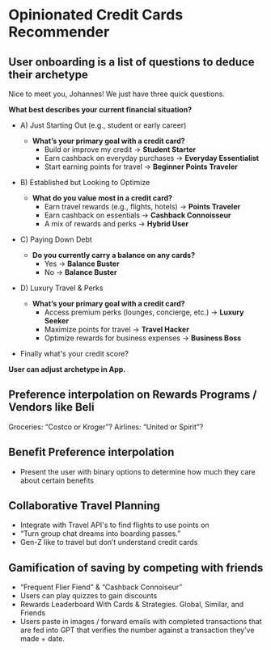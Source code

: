 # Opinionated Credit Cards Recommender

## User onboarding is a list of questions to deduce their archetype

Nice to meet you, Johannes! We just have three quick questions. 

**What best describes your current financial situation?**
- A) Just Starting Out (e.g., student or early career)
  - **What’s your primary goal with a credit card?**
    - Build or improve my credit → **Student Starter**
    - Earn cashback on everyday purchases → **Everyday Essentialist**
    - Start earning points for travel → **Beginner Points Traveler**
- B) Established but Looking to Optimize
  - **What do you value most in a credit card?**
    - Earn travel rewards (e.g., flights, hotels) → **Points Traveler**
    - Earn cashback on essentials → **Cashback Connoisseur**
    - A mix of rewards and perks → **Hybrid User**
- C) Paying Down Debt
  - **Do you currently carry a balance on any cards?**
    - Yes → **Balance Buster**
    - No → **Balance Buster**
- D) Luxury Travel & Perks
  - **What’s your primary goal with a credit card?**
    - Access premium perks (lounges, concierge, etc.) → **Luxury Seeker**
    - Maximize points for travel → **Travel Hacker**
    - Optimize rewards for business expenses → **Business Boss**

- Finally what's your credit score? 

**User can adjust archetype in App.**

## Preference interpolation on Rewards Programs / Vendors like Beli
Groceries: “Costco or Kroger”?
Airlines: “United or Spirit”? 

## Benefit Preference interpolation
- Present the user with binary options to determine how much they care about certain benefits 

## Collaborative Travel Planning
- Integrate with Travel API's to find flights to use points on
- “Turn group chat dreams into boarding passes.”
- Gen-Z like to travel but don’t understand credit cards
## Gamification of saving by competing with friends
- “Frequent Flier Fiend” & “Cashback Connoiseur”
- Users can play quizzes to gain discounts
- Rewards Leaderboard With Cards & Strategies. Global, Similar, and Friends
- Users paste in images / forward emails with completed transactions that are fed into GPT that verifies the number against a transaction they’ve made + date. 
